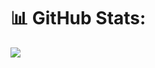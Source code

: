 # 📊 GitHub Stats:
![](https://github-readme-streak-stats.herokuapp.com/?user=utkarshbhatt6&theme=radical&hide_border=false)<br/>

